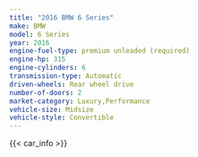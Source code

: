 ```yaml
---
title: "2016 BMW 6 Series"
make: BMW
model: 6 Series
year: 2016
engine-fuel-type: premium unleaded (required)
engine-hp: 315
engine-cylinders: 6
transmission-type: Automatic
driven-wheels: Rear wheel drive
number-of-doors: 2
market-category: Luxury,Performance
vehicle-size: Midsize
vehicle-style: Convertible
---
```


{{< car_info >}}
